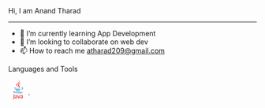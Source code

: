 <div> Hi, I am Anand Tharad </div>

<hr>

- 🌱 I’m currently learning App Development
- 💞️ I’m looking to collaborate on web dev
- 📫 How to reach me atharad209@gmail.com

<!---
anandtharad/anandtharad is a ✨ special ✨ repository because its `README.md` (this file) appears on your GitHub profile.
You can click the Preview link to take a look at your changes.
--->

<div> Languages and Tools

<img src="https://github.com/devicons/devicon/blob/master/icons/java/java-original-wordmark.svg" title="Java" alt="Java" width="40" height="40"/>`&nbsp;

</div>
